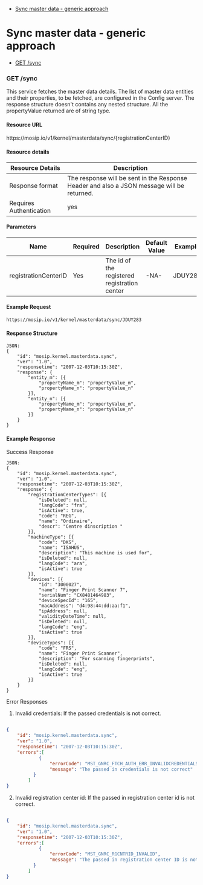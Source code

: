 * [Sync master data - generic approach](#sync)


# Sync master data - generic approach

* [GET /sync](#get-sync)

### GET /sync

This service fetches the master data details. The list of master data entities and their properties, to be fetched, are configured in the Config server. The response structure doesn't contains any nested structure. All the propertyValue returned are of string type. 

#### Resource URL
<div>https://mosip.io/v1/kernel/masterdata/sync/{registrationCenterID}</div>

#### Resource details

Resource Details | Description
------------ | -------------
Response format | The response will be sent in the Response Header and also a JSON message will be returned. 
Requires Authentication | yes

#### Parameters
Name | Required | Description | Default Value | Example
-----|----------|-------------|---------------|--------
registrationCenterID|Yes|The id of the registered registration center|-NA-|JDUY283


#### Example Request
```
https://mosip.io/v1/kernel/masterdata/sync/JDUY283
```

#### Response Structure
```
JSON:
{
	"id": "mosip.kernel.masterdata.sync",
	"ver": "1.0",
	"responsetime": "2007-12-03T10:15:30Z",
	"response": {
		"entity_m": [{
			"propertyName_m": "propertyValue_m",
			"propertyName_n": "propertyValue_n"
		}],
		"entity_n": [{
			"propertyName_m": "propertyValue_m",
			"propertyName_n": "propertyValue_n"
		}]
	}
}
```

#### Example Response

Success Response 

```
JSON:
{
	"id": "mosip.kernel.masterdata.sync",
	"ver": "1.0",
	"responsetime": "2007-12-03T10:15:30Z",
	"response": {
		"registrationCenterTypes": [{
			"isDeleted": null,
			"langCode": "fra",
			"isActive": true,
			"code": "REG",
			"name": "Ordinaire",
			"descr": "Centre dinscription "
		}],
		"machineType": [{
			"code": "DKS",
			"name": "ISAHUS",
			"description": "This machine is used for",
			"isDeleted": null,
			"langCode": "ara",
			"isActive": true
		}],
		"devices": [{
			"id": "3000027",
			"name": "Finger Print Scanner 7",
			"serialNum": "CX8481464983",
			"deviceSpecId": "165",
			"macAddress": "d4:98:44:dd:aa:f1",
			"ipAddress": null,
			"validityDateTime": null,
			"isDeleted": null,
			"langCode": "eng",
			"isActive": true
		}],
		"deviceTypes": [{
			"code": "FRS",
			"name": "Finger Print Scanner",
			"description": "For scanning fingerprints",
			"isDeleted": null,
			"langCode": "eng",
			"isActive": true
		}]
	}
}

```


Error Responses

1. Invalid credentials: If the passed credentials is not correct. 
```JSON

{
	"id": "mosip.kernel.masterdata.sync",
	"ver": "1.0",
	"responsetime": "2007-12-03T10:15:30Z",
	"errors":[
			{
				"errorCode": "MST_GNRC_FTCH_AUTH_ERR_INVALIDCREDENTIALS",
				"message": "The passed in credentials is not correct"
		  }	
		]
}

```

2. Invalid registration center id: If the passed in registration center id is not correct. 
```JSON

{
	"id": "mosip.kernel.masterdata.sync",
	"ver": "1.0",
	"responsetime": "2007-12-03T10:15:30Z",
	"errors":[
			{
				"errorCode": "MST_GNRC_RGCNTRID_INVALID",
				"message": "The passed in registration center ID is not correct"
		  }	
		]
}

```